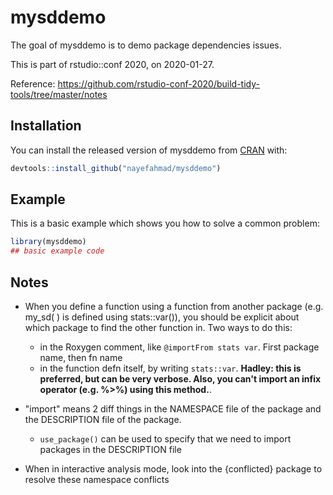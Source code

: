 
# mysddemo

<!-- badges: start -->
<!-- badges: end -->

The goal of mysddemo is to demo package dependencies issues. 

This is part of rstudio::conf 2020, on 2020-01-27. 

Reference: https://github.com/rstudio-conf-2020/build-tidy-tools/tree/master/notes

## Installation

You can install the released version of mysddemo from [CRAN](https://CRAN.R-project.org) with:

``` r
devtools::install_github("nayefahmad/mysddemo")
```

## Example

This is a basic example which shows you how to solve a common problem:

``` r
library(mysddemo)
## basic example code
```


## Notes 

* When you define a function using a function from another package (e.g. my_sd( ) is defined using stats::var()), you should be explicit about which package to find the other function in. Two ways to do this: 
    * in the Roxygen comment, like `@importFrom stats var`. First package name, then fn name 
    * in the function defn itself, by writing `stats::var`. **Hadley: this is preferred, but can be very verbose. Also, you can't import an infix operator (e.g. %>%) using this method.**.  
* "import" means 2 diff things in the NAMESPACE file of the package and the DESCRIPTION file of the package. 
    * `use_package()` can be used to specify that we need to import packages in the DESCRIPTION file 
    
* When in interactive analysis mode, look into the {conflicted} package to resolve these namespace conflicts 


    




